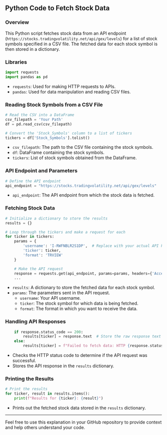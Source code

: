 

## Python Code to Fetch Stock Data

### Overview

This Python script fetches stock data from an API endpoint (`https://stocks.tradingvolatility.net/api/gex/levels`) for a list of stock symbols specified in a CSV file. The fetched data for each stock symbol is then stored in a dictionary.

### Libraries

```python
import requests
import pandas as pd
```

- `requests`: Used for making HTTP requests to APIs.
- `pandas`: Used for data manipulation and reading CSV files.

### Reading Stock Symbols from a CSV File

```python
# Read the CSV into a DataFrame
csv_filepath = 'Your Path'
df = pd.read_csv(csv_filepath)

# Convert the 'Stock_Symbols' column to a list of tickers
tickers = df['Stock_Symbols'].tolist()
```

- `csv_filepath`: The path to the CSV file containing the stock symbols.
- `df`: DataFrame containing the stock symbols.
- `tickers`: List of stock symbols obtained from the DataFrame.

### API Endpoint and Parameters

```python
# Define the API endpoint
api_endpoint = "https://stocks.tradingvolatility.net/api/gex/levels"
```

- `api_endpoint`: The API endpoint from which the stock data is fetched.

### Fetching Stock Data

```python
# Initialize a dictionary to store the results
results = {}

# Loop through the tickers and make a request for each
for ticker in tickers:
    params = {
        'username': 'I-RWFNBLR2S1DP',  # Replace with your actual API key
        'ticker': ticker,
        'format': 'TRVIEW'
    }

    # Make the API request
    response = requests.get(api_endpoint, params=params, headers={'Accept': 'application/json'})
    ...
```

- `results`: A dictionary to store the fetched data for each stock symbol.
- `params`: The parameters sent in the API request.
    - `username`: Your API username.
    - `ticker`: The stock symbol for which data is being fetched.
    - `format`: The format in which you want to receive the data.

### Handling API Responses

```python
    if response.status_code == 200:
        results[ticker] = response.text  # Store the raw response text for each ticker
    else:
        results[ticker] = f"Failed to fetch data: HTTP {response.status_code}"
```

- Checks the HTTP status code to determine if the API request was successful.
- Stores the API response in the `results` dictionary.

### Printing the Results

```python
# Print the results
for ticker, result in results.items():
    print(f"Results for {ticker}: {result}")
```

- Prints out the fetched stock data stored in the `results` dictionary.

---

Feel free to use this explanation in your GitHub repository to provide context and help others understand your code.
